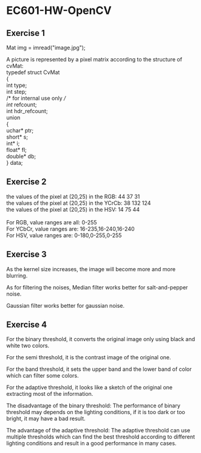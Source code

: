 # EC601-HW-OpenCV
## Exercise 1
Mat img = imread("image.jpg");

A picture is represented by a pixel matrix according to the structure of cvMat:<br />
typedef struct CvMat<br />
{<br />
  int type;<br />
  int step;<br />
  /* for internal use only */<br />
  int* refcount;<br />
  int hdr_refcount;<br />
  union<br />
  {<br />
    uchar* ptr;<br />
    short* s;<br />
    int* i;<br />
    float* fl;<br />
    double* db;<br />
  } data;<br />
## Exercise 2
the values of the pixel at (20,25) in the RGB: 44 37 31<br />
the values of the pixel at (20,25) in the YCrCb: 38 132 124<br />
the values of the pixel at (20,25) in the HSV: 14 75 44<br />
<br />
For RGB, value ranges are all: 0-255<br />
For YCbCr, value ranges are: 16-235,16-240,16-240<br />
For HSV, value ranges are: 0-180,0-255,0-255<br />
## Exercise 3
As the kernel size increases, the image will become more and more blurring.<br />

As for filtering the noises, Median filter works better for salt-and-pepper noise.<br />

Gaussian filter works better for gaussian noise.<br />
## Exercise 4
For the binary threshold, it converts the original image only using black and white two colors.

For the semi threshold, it is the contrast image of the original one.

For the band threshold, it sets the upper band and the lower band of color which can filter some colors.

For the adaptive threshold, it looks like a sketch of the original one extracting most of the information.

The disadvantage of the binary threshold:
The performance of binary threshold may depends on the lighting conditions, if it is too dark or too bright, it may have a bad result.

The advantage of the adaptive threshold:
The adaptive threshold can use multiple thresholds which can find the best threshold according to different lighting conditions and result in a good performance in many cases.
